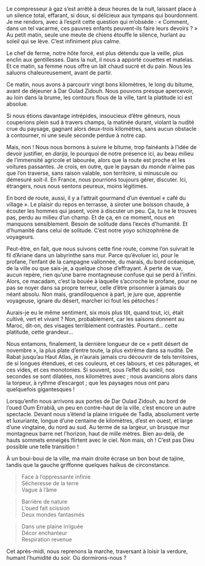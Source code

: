 ﻿Le compresseur à gaz s’est arrêté à deux heures de la nuit, laissant place à un silence total, effarant, si doux, si délicieux aux tympans qui bourdonnent.
Je me rendors, avec à l’esprit cette question qui m’obsède : « Comment, dans un tel vacarme, ces pauvres enfants peuvent-ils faire leurs devoirs ? »
Au petit matin, seule une meute de chiens étouffe le silence, hurlant au soleil qui se lève. C’est infiniment plus calme.

Le chef de ferme, notre hôte forcé, est plus détendu que la veille, plus enclin aux gentillesses.
Dans la nuit, il nous a apporté couettes et matelas.
Et ce matin, sa femme nous offre un lait chaud sucré et du pain.
Nous les saluons chaleureusement, avant de partir.

Ce matin, nous avons à parcourir vingt bons kilomètres, le long du bitume, avant de déjeuner à Dar Oulad Zidouh.
Nous pouvons presque apercevoir, au loin dans la brume, les contours flous de la ville, tant la platitude ici est absolue.

Si nous étions davantage intrépides, insoucieux d’être gêneurs, nous couperions plein sud à travers champs, la matinée durant, violant la nudité crue du paysage, gagnant alors deux-trois kilomètres, sans aucun obstacle à contourner, ni une seule seconde perdue à notre cap.

Mais, non !
Nous nous bornons à suivre le bitume, trop fainéants à l’idée de devoir justifier, en *darija*, le pourquoi de notre présence ici, au beau milieu de l’immensité agricole et labourée, alors que la route est proche et les voitures passantes.
Je crois, en outre, que le paysan du monde n’aime pas que l’on traverse, sans raison valable, son territoire, si minuscule ou démesuré soit-il.
En France, nous pourrions toujours gérer, discuter.
Ici, étrangers, nous nous sentons peureux, moins légitimes.

En bord de route, aussi, il y a l’attrait gourmand d’un éventuel « café du village ».
Le plaisir du repos en terrasse, à siroter une boisson chaude, à écouter les hommes qui jasent, voire à discuter un peu.
Ça, tu ne le trouves pas, perdu au milieu d’un champ.
Et de ça, en ce moment, nous en manquons sensiblement.
Besoin de solitude dans l’excès d’humanité.
Et d’humanité dans celui de solitude.
C’est notre yoyo schizophrène de voyageurs.

Peut-être, en fait, que nous suivons cette fine route, comme l’on suivrait le fil d’Ariane dans un labyrinthe sans mur.
Parce qu’évoluer ici, pour le profane, l’enfant de la campagne vallonnée, du marais, du bord océanique, de la ville ou que sais-je, a quelque chose d’effrayant.
À perte de vue, aucun repère, rien qu’une barre montagneuse confuse qui se perd à l’infini.
Alors, ce macadam, c’est la bouée à laquelle s’accroche le profane, pour ne pas se noyer dans sa propre terreur, celle d’être prisonnier à jamais du néant absolu.
Non mais, grandiloquence à part, je jure que, apprentie voyageuse, ignare du désert, marcher ici fout les pétoches !

Aurais-je eu le même sentiment, six mois plus tôt, quand tout, ici, était cultivé, vert et vivant ?
Non, probablement, car les saisons donnent au Maroc, dit-on, des visages terriblement contrastés.
Pourtant... cette platitude, cette grandeur...

Nous entamons, finalement, la dernière longueur de ce « petit désert de novembre », la plus plate d’entre toute, la plus extrême dans sa nudité.
De Rabat jusqu’au Haut Atlas, je n’aurais jamais cru découvrir de tels territoires, de si longues étendues, et ces couleurs, et ces labours, et ces pâturages, et ces vides, et ces monotonies.
Si souvent, sous l’effet du soleil, nos secondes se sont dilatées, nos kilomètres avec ; nous avancions alors dans la torpeur, à rythme d’escargot ; que les paysages nous ont paru quelquefois gigantesques !

Lorsqu’enfin nous arrivons aux portes de Dar Oulad Zidouh, au bord de l’oued Oum Errabiâ, un peu en contre-haut de la ville, c’est encore un autre spectacle.
Devant nous s’étend la plaine irriguée de Tadla, absolument verte et luxuriante, longue d’une centaine de kilomètres, d’est en ouest, et large d’une vingtaine, du nord au sud.
Au terme de sa largeur, un brusque mur montagneux barre net l’horizon, haut de mille mètres. Bien au-delà, de hauts sommets enneigés flirtent avec le ciel.
Non mais, oh !
C’est pas Dieu possible une telle transition !

À un boui-boui de la ville, ma main droite écrase un bon bout de tajine, tandis que la gauche griffonne quelques haïkus de circonstance.

> Face à l’oppressante infinie  
Sécheresse de la terre  
Vague à l’âme

> Barrière de nature  
L’oued fait scission  
Deux mondes fantasmés

> Dans une plaine irriguée  
Décor enchanteur  
Respiration revenue

Cet après-midi, nous reprenons la marche, traversant à loisir la verdure, humant l’humidité du soir.
Où dormirons-nous ?
